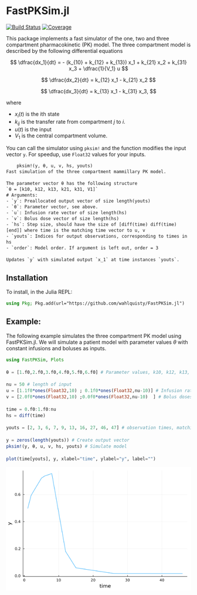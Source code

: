 # FastPKSim.jl

[![Build Status](https://github.com/wahlquisty/FastPKSim.jl/actions/workflows/CI.yml/badge.svg?branch=main)](https://github.com/wahlquisty/FastPKSim.jl/actions/workflows/CI.yml?query=branch%3Amain)
[![Coverage](https://codecov.io/gh/wahlquisty/FastPKSim.jl/branch/main/graph/badge.svg)](https://codecov.io/gh/wahlquisty/FastPKSim.jl)



This package implements a fast simulator of the one, two and three compartment pharmacokinetic (PK) model.
The three compartment model is described by the following differential equations

$$ \dfrac{dx_1}{dt} = - (k_{10} + k_{12} + k_{13}) x_1 + k_{21} x_2 + k_{31} x_3 + \dfrac{1}{V_1} u $$

$$ \dfrac{dx_2}{dt} = k_{12} x_1 - k_{21} x_2 $$

$$ \dfrac{dx_3}{dt} = k_{13} x_1 - k_{31} x_3, $$

where
- $x_i(t)$ is the ith state
- $k_{ij}$ is the transfer rate from compartment $j$ to $i$.
- $u(t)$ is the input
- $V_1$ is the central compartment volume.

You can call the simulator using `pksim!` and the function modifies the input vector `y`.
For speedup, use `Float32` values for your inputs.


```
    pksim!(y, θ, u, v, hs, youts)
Fast simulation of the three compartment mammillary PK model.

The parameter vector θ has the following structure
`θ = [k10, k12, k13, k21, k31, V1]`
# Arguments:
- `y`: Preallocated output vector of size length(youts)
- `θ`: Parameter vector, see above.
- `u`: Infusion rate vector of size length(hs)
- `v`: Bolus dose vector of size length(hs)
- `hs`: Step size, should have the size of [diff(time) diff(time)[end]] where time is the matching time vector to u, v
- `youts`: Indices for output observations, corresponding to times in hs
- `order`: Model order. If argument is left out, order = 3

Updates `y` with simulated output `x_1` at time instances `youts`.
```

## Installation

To install, in the Julia REPL:

```julia
using Pkg; Pkg.add(url="https://github.com/wahlquisty/FastPKSim.jl")
```

## Example:
The following example simulates the three compartment PK model using FastPKSim.jl.
We will simulate a patient model with parameter values $\theta$ with constant infusions and boluses as inputs.

```julia
using FastPKSim, Plots

θ = [1.f0,2.f0,3.f0,4.f0,5.f0,6.f0] # Parameter values, k10, k12, k13, k21, k31, V1

nu = 50 # length of input
u = [1.1f0*ones(Float32,10) ; 0.1f0*ones(Float32,nu-10)] # Infusion rates
v = [2.0f0*ones(Float32,10) ;0.0f0*ones(Float32,nu-10)  ] # Bolus doses

time = 0.f0:1.f0:nu
hs = diff(time)

youts = [2, 3, 6, 7, 9, 13, 16, 27, 46, 47] # observation times, matching time vector

y = zeros(length(youts)) # Create output vector
pksim!(y, θ, u, v, hs, youts) # Simulate model

plot(time[youts], y, xlabel="time", ylabel="y", label="")
```
![Simulation result](example/simresult.png)

